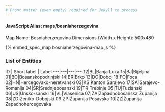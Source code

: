 ```yaml
---
# Front matter (even empty) required for Jekyll to process
---
```


#### JavaScript Alias: maps/bosniaherzegovina

Map Name: Bosniaherzegovina
Dimensions (Width x Height): 500x480



{% embed_spec_map bosniaherzegovina-map.js %}

### List of Entities

ID | Short label | Label
---|---|---|---
12|BL|Banja Luka
15|BJ|Bijeljina
01|BO|Bosanskopodrinjski
14|BR|Brko
13|DO|Doboj
18|FO|Foca
02|HN|Hercegovako-neretvanski
03|KS|Kanton Sarajevo
17|SA|Sarajevo-Romanija
04|SR|Srednjebosanski
19|TR|Trebinje
05|TU|Tuzlanski
06|US|Unsko-sanski
16|VL|Vlasenica
07|ZA|Zapadnobosanska Županija
08|ZD|Zeniko-Dobojski
09|ZP|Županija Posavska
10|ZZ|Županija Zapadnohercegovaka

